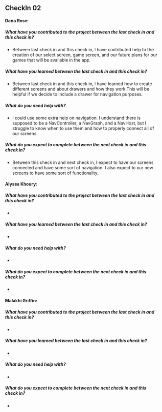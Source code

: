 ## CheckIn 02

#### Dana Rose:
##### What have you contributed to the project between the last check in and this check in? 
- Between last check in and this check in, I have contributed help to the creation of our select screen, game screen, and our future plans for our games that will be available in the app.

##### What have you learned between the last check in and this check in?
- Between last check in and this check in, I have learned how to create different screens and about drawers and how they work.This will be helpful if we decide to include a drawer for navigation purposes.

##### What do you need help with?
- I could use some extra help on navigation. I understand there is supposed to be a NavController, a NavGraph, and a NavHost, but I struggle to know when to use them and how to properly connect all of our screens.

##### What do you expect to complete between the next check in and this check in?
- Between this check in and next check in, I expect to have our screens connected and have some sort of navigation. I also expect to our new screens to have some sort of functionality.


#### Alyssa Khoury:
##### What have you contributed to the project between the last check in and this check in?
- 

##### What have you learned between the last check in and this check in?
- 

##### What do you need help with?
- 

##### What do you expect to complete between the next check in and this check in?
- 


#### Malakhi Griffin:
##### What have you contributed to the project between the last check in and this check in?
- 

##### What have you learned between the last check in and this check in?
-

##### What do you need help with?
- 

##### What do you expect to complete between the next check in and this check in?
- 